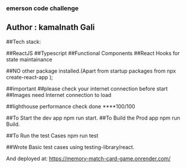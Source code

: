 ### emerson code challenge

## Author : kamalnath Gali

##Tech stack:

##ReactJS
##Typescript
##Functional Components
##React Hooks for state maintainance


##NO other package installed.(Apart from startup packages from npx create-react-app );

##important
##please check your internet connection before start
##Images need Internet connection to load


##lighthouse performance check done ****100/100

##To Start the dev app npm run start.
##To Build the Prod app npm run Build.

##To Run the test Cases npm run test


##Wrote Basic test cases using testing-library/react.

And deployed at: https://memory-match-card-game.onrender.com/
